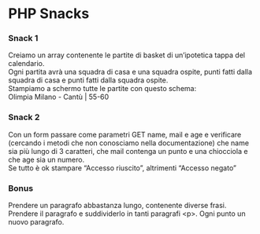 # PHP Snacks

### Snack 1

Creiamo un array contenente le partite di basket di un’ipotetica tappa del calendario.  
Ogni partita avrà una squadra di casa e una squadra ospite, punti fatti dalla squadra di casa e punti fatti dalla squadra ospite.  
Stampiamo a schermo tutte le partite con questo schema:  
Olimpia Milano - Cantù | 55-60

### Snack 2

Con un form passare come parametri GET name, mail e age e verificare (cercando i metodi che non conosciamo nella documentazione) che name sia più lungo di 3 caratteri, che mail contenga un punto e una chiocciola e che age sia un numero.  
Se tutto è ok stampare “Accesso riuscito”, altrimenti “Accesso negato”

### Bonus

Prendere un paragrafo abbastanza lungo, contenente diverse frasi. Prendere il paragrafo e suddividerlo in tanti paragrafi \<p>. Ogni punto un nuovo paragrafo.

